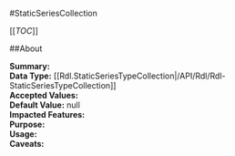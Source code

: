 #StaticSeriesCollection

[[_TOC_]]

##About

**Summary:**   
**Data Type:** [[Rdl.StaticSeriesTypeCollection|/API/Rdl/Rdl-StaticSeriesTypeCollection]]  
**Accepted Values:**   
**Default Value:** null  
**Impacted Features:**   
**Purpose:**   
**Usage:**   
**Caveats:**   

